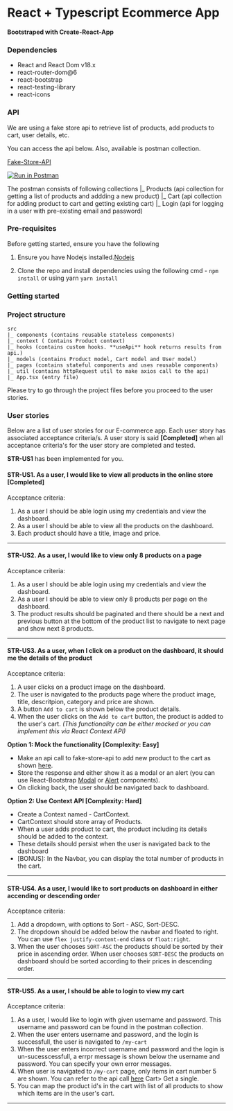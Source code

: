 # React + Typescript Ecommerce App

**Bootstraped with Create-React-App**

### Dependencies

- React and React Dom v18.x
- react-router-dom@6
- react-bootstrap
- react-testing-library
- react-icons

### API

We are using a fake store api to retrieve list of products, add products to cart, user details, etc.

You can access the api below. Also, available is postman collection.

[Fake-Store-API](https://fakestoreapi.com/docs)

[![Run in Postman](https://run.pstmn.io/button.svg)](https://god.gw.postman.com/run-collection/1486577-f171c6e2-10ab-4349-bc10-9db4449da719?action=collection%2Ffork&collection-url=entityId%3D1486577-f171c6e2-10ab-4349-bc10-9db4449da719%26entityType%3Dcollection%26workspaceId%3D18e6f11c-8e45-4bea-b35a-8f6ad5fa2c29)

The postman consists of following collections
|_ Products (api collection for getting a list of products and addding a new product)
|_ Cart (api collection for adding product to cart and getting existing cart)
|\_ Login (api for logging in a user with pre-existing email and password)

### Pre-requisites

Before getting started, ensure you have the following

1. Ensure you have Nodejs installed.[Nodejs](https://nodejs.org/en/)

2. Clone the repo and install dependencies using the following cmd - `npm install` or using yarn `yarn install`

### Getting started

### Project structure

```
src
|_ components (contains reusable stateless components)
|_ context ( Contains Product context)
|_ hooks (contains custom hooks. **useApi** hook returns results from api.)
|_ models (contains Product model, Cart model and User model)
|_ pages (contains stateful components and uses reusable components)
|_ util (contains httpRequest util to make axios call to the api)
|_ App.tsx (entry file)
```

Please try to go through the project files before you proceed to the user stories.

### User stories

Below are a list of user stories for our E-commerce app. Each user story has associated acceptance criteria/s.
A user story is said **[Completed]** when all acceptance criteria's for the user story are completed and tested.

**STR-US1** has been implemented for you.

#### STR-US1. As a user, I would like to view all products in the online store [Completed]

Acceptance criteria:

1. As a user I should be able login using my credentials and view the dashboard.
2. As a user I should be able to view all the products on the dashboard.
3. Each product should have a title, image and price.

---

#### STR-US2. As a user, I would like to view only 8 products on a page

Acceptance criteria:

1. As a user I should be able login using my credentials and view the dashboard.
2. As a user I should be able to view only 8 products per page on the dashboard.
3. The product results should be paginated and there should be a next and previous button at the bottom of the product list to
   navigate to next page and show next 8 products.

---

#### STR-US3. As a user, when I click on a product on the dashboard, it should me the details of the product

Acceptance criteria:

1. A user clicks on a product image on the dashboard.
2. The user is navigated to the products page where the product image, title, descritpion, category and price are shown.
3. A button `Add to cart` is shown below the product details.
4. When the user clicks on the `Add to cart` button, the product is added to the user's cart. _(This functionality can be either mocked or you can implement this via React Context API)_

**Option 1: Mock the functionality [Complexity: Easy]**

- Make an api call to fake-store-api to add new product to the cart as shown [here](https://fakestoreapi.com/docs#c-new).
- Store the response and either show it as a modal or an alert (you can use React-Bootstrap [Modal](https://react-bootstrap.github.io/components/modal/) or [Alert](https://react-bootstrap.github.io/components/alerts/) components).
- On clicking back, the user should be navigated back to dashboard.

**Option 2: Use Context API [Complexity: Hard]**

- Create a Context named - CartContext.
- CartContext should store array of Products.
- When a user adds product to cart, the product including its details should be added to the context.
- These details should persist when the user is navigated back to the dashboard
- [BONUS]: In the Navbar, you can display the total number of products in the cart.

---

#### STR-US4. As a user, I would like to sort products on dashboard in either accending or descending order

Acceptance criteria:

1. Add a dropdown, with options to Sort - ASC, Sort-DESC.
2. The dropdown should be added below the navbar and floated to right. You can use `flex justify-content-end` class or `float:right`.
3. When the user chooses `SORT-ASC` the products should be sorted by their price in ascending order. When user chooses `SORT-DESC` the products on dashboard should be sorted according to their prices in descending order.

---

#### STR-US5. As a user, I should be able to login to view my cart

Acceptance criteria:

1. As a user, I would like to login with given username and password. This username and password can be found in the postman collection.
2. When the user enters username and password, and the login is successfull, the user is navigated to `/my-cart`
3. When the user enters incorrect username and password and the login is un-sucesscessfull, a errpr message is shown below the username and password. You can specify your own error messages.
4. When user is navigated to `/my-cart` page, only items in cart number 5 are shown. You can refer to the api call [here](https://fakestoreapi.com/docs) Cart> Get a single.
5. You can map the product id's in the cart with list of all products to show which items are in the user's cart.

---
